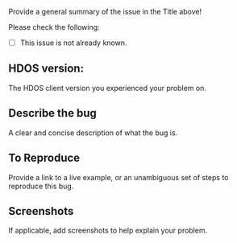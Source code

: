  Provide a general summary of the issue in the Title above!

Please check the following:

 - [ ] This issue is not already known.


## HDOS version:
The HDOS client version you experienced your problem on.

## Describe the bug
A clear and concise description of what the bug is.

## To Reproduce
Provide a link to a live example, or an unambiguous set of steps to
reproduce this bug.

## Screenshots
 If applicable, add screenshots to help explain your problem.
